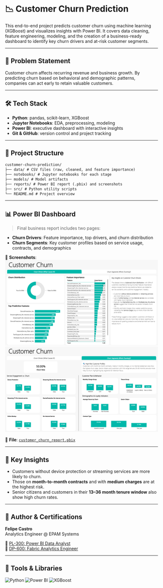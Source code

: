 # 📉 Customer Churn Prediction

This end-to-end project predicts customer churn using machine learning (XGBoost) and visualizes insights with Power BI. It covers data cleaning, feature engineering, modeling, and the creation of a business-ready dashboard to identify key churn drivers and at-risk customer segments.

---

## 🧠 Problem Statement

Customer churn affects recurring revenue and business growth. By predicting churn based on behavioral and demographic patterns, companies can act early to retain valuable customers.

---

## 🛠️ Tech Stack

- **Python**: pandas, scikit-learn, XGBoost
- **Jupyter Notebooks**: EDA, preprocessing, modeling
- **Power BI**: executive dashboard with interactive insights
- **Git & GitHub**: version control and project tracking

---

## 📁 Project Structure

```
customer-churn-prediction/
├── data/ # CSV files (raw, cleaned, and feature importance)
├── notebooks/ # Jupyter notebooks for each stage
├── models/ # Model artifacts
├── reports/ # Power BI report (.pbix) and screenshots
├── src/ # Python utility scripts
└── README.md # Project overview
```

---

## 📊 Power BI Dashboard

> Final business report includes two pages:
- **Churn Drivers**: Feature importance, top drivers, and churn distribution
- **Churn Segments**: Key customer profiles based on service usage, contracts, and demographics

📸 **Screenshots**:  
![Churn Drivers](./reports/customer_churn_dashboard_page1_drivers.png)  
![Churn Segments](./reports/customer_churn_dashboard_page2_segments.png)

📂 **File**: [`customer_churn_report.pbix`](./reports/customer_churn_report.pbix)

---

## 🚀 Key Insights

- Customers without device protection or streaming services are more likely to churn.
- Those on **month-to-month contracts** and with **medium charges** are at the highest risk.
- Senior citizens and customers in their **13–36 month tenure window** also show high churn rates.

---

## 🏅 Author & Certifications

**Felipe Castro**  
Analytics Engineer @ EPAM Systems

📜 [PL-300: Power BI Data Analyst](https://learn.microsoft.com/api/credentials/share/en-us/FelipeCastro-8026/F853AABE365874B3?sharingId=13D660F56C1DFFA3)  
📜 [DP-600: Fabric Analytics Engineer](https://learn.microsoft.com/api/credentials/share/en-us/FelipeCastro-8026/6C5A2F5A8A5864FC?sharingId=13D660F56C1DFFA3)

---

## 🧰 Tools & Libraries

![Python](https://img.shields.io/badge/Python-3776AB?style=flat&logo=python&logoColor=white)
![Power BI](https://img.shields.io/badge/Power%20BI-F2C811?style=flat&logo=powerbi&logoColor=black)
![XGBoost](https://img.shields.io/badge/XGBoost-orange?style=flat)
